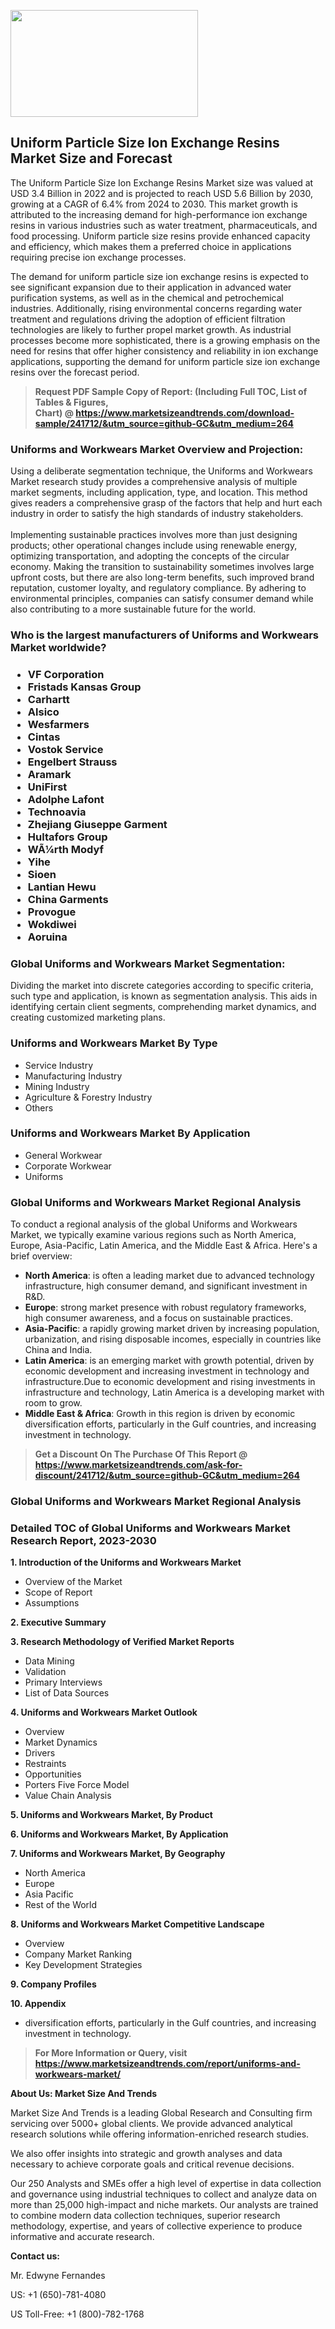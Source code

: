 <p><img class="alignnone size-medium wp-image-20088" src="https://ffe5etoiles.com/wp-content/uploads/2024/12/MST1-300x171.png" alt="" width="300" height="171" /></p><h2>Uniform Particle Size Ion Exchange Resins Market Size and Forecast</h2><p>The Uniform Particle Size Ion Exchange Resins Market size was valued at USD 3.4 Billion in 2022 and is projected to reach USD 5.6 Billion by 2030, growing at a CAGR of 6.4% from 2024 to 2030. This market growth is attributed to the increasing demand for high-performance ion exchange resins in various industries such as water treatment, pharmaceuticals, and food processing. Uniform particle size resins provide enhanced capacity and efficiency, which makes them a preferred choice in applications requiring precise ion exchange processes.</p><p>The demand for uniform particle size ion exchange resins is expected to see significant expansion due to their application in advanced water purification systems, as well as in the chemical and petrochemical industries. Additionally, rising environmental concerns regarding water treatment and regulations driving the adoption of efficient filtration technologies are likely to further propel market growth. As industrial processes become more sophisticated, there is a growing emphasis on the need for resins that offer higher consistency and reliability in ion exchange applications, supporting the demand for uniform particle size ion exchange resins over the forecast period.</p></p><blockquote id="" class=""><strong>Request PDF Sample Copy of Report: (Including Full TOC, List of Tables &amp; Figures, Chart)&nbsp;@&nbsp;<strong><a href="https://www.marketsizeandtrends.com/download-sample/241712/&utm_source=github-GC&utm_medium=264" target="_blank">https://www.marketsizeandtrends.com/download-sample/241712/&utm_source=github-GC&utm_medium=264</a></strong></strong></blockquote><h3 id="" class="">Uniforms and Workwears Market&nbsp;Overview and Projection:</h3><p id="" class="">Using a deliberate segmentation technique, the Uniforms and Workwears Market research study provides a comprehensive analysis of multiple market segments, including application, type, and location. This method gives readers a comprehensive grasp of the factors that help and hurt each industry in order to satisfy the high standards of industry stakeholders. <br /> <br />Implementing sustainable practices involves more than just designing products; other operational changes include using renewable energy, optimizing transportation, and adopting the concepts of the circular economy. Making the transition to sustainability sometimes involves large upfront costs, but there are also long-term benefits, such improved brand reputation, customer loyalty, and regulatory compliance. By adhering to environmental principles, companies can satisfy consumer demand while also contributing to a more sustainable future for the world.</p><h3 id="" class="">Who is the largest manufacturers of&nbsp;Uniforms and Workwears Market worldwide?</h3><h3 class=""><p><ul><li>VF Corporation </li><li> Fristads Kansas Group </li><li> Carhartt </li><li> Alsico </li><li> Wesfarmers </li><li> Cintas </li><li> Vostok Service </li><li> Engelbert Strauss </li><li> Aramark </li><li> UniFirst </li><li> Adolphe Lafont </li><li> Technoavia </li><li> Zhejiang Giuseppe Garment </li><li> Hultafors Group </li><li> WÃ¼rth Modyf </li><li> Yihe </li><li> Sioen </li><li> Lantian Hewu </li><li> China Garments </li><li> Provogue </li><li> Wokdiwei </li><li> Aoruina</li></ul></p></h3><h3 id="" class="">Global&nbsp;Uniforms and Workwears Market Segmentation:</h3><p id="" class="">Dividing the market into discrete categories according to specific criteria, such type and application, is known as segmentation analysis. This aids in identifying certain client segments, comprehending market dynamics, and creating customized marketing plans.</p><h3 id="" class="">Uniforms and Workwears Market&nbsp;By Type</h3><p><p><ul><li>Service Industry</li><li> Manufacturing Industry</li><li> Mining Industry</li><li> Agriculture & Forestry Industry</li><li> Others</p></li></ul></p></p><h3 id="" class="">Uniforms and Workwears Market&nbsp;By Application</h3><p class=""><p><ul><li>General Workwear</li><li> Corporate Workwear</li><li> Uniforms</li></ul></p></p><h3 id="" class="">Global Uniforms and Workwears Market Regional Analysis</h3><p id="" class="">To conduct a regional analysis of the global Uniforms and Workwears Market, we typically examine various regions such as North America, Europe, Asia-Pacific, Latin America, and the Middle East &amp; Africa. Here's a brief overview:</p><ul><li><strong>North America</strong>: is often a leading market due to advanced technology infrastructure, high consumer demand, and significant investment in R&amp;D.</li><li><strong>Europe</strong>: strong market presence with robust regulatory frameworks, high consumer awareness, and a focus on sustainable practices.</li><li><strong>Asia-Pacific</strong>: a rapidly growing market driven by increasing population, urbanization, and rising disposable incomes, especially in countries like China and India.</li><li><strong>Latin America</strong>: is an emerging market with growth potential, driven by economic development and increasing investment in technology and infrastructure.Due to economic development and rising investments in infrastructure and technology, Latin America is a developing market with room to grow.</li><li><strong>Middle East &amp; Africa</strong>: Growth in this region is driven by economic diversification efforts, particularly in the Gulf countries, and increasing investment in technology.</li></ul><blockquote id="" class=""><strong>Get a Discount On The Purchase Of This Report @ <strong><a href="https://www.marketsizeandtrends.com/ask-for-discount/241712/&utm_source=github-GC&utm_medium=264" target="_blank">https://www.marketsizeandtrends.com/ask-for-discount/241712/&utm_source=github-GC&utm_medium=264</a></strong></strong></blockquote><h3 id="" class="">Global Uniforms and Workwears Market Regional Analysis</h3><h3 id="" class="">Detailed TOC of Global Uniforms and Workwears Market Research Report, 2023-2030</h3><p id="" class=""><strong>1. Introduction of the Uniforms and Workwears Market</strong></p><ul><li>Overview of the Market</li><li>Scope of Report</li><li>Assumptions</li></ul><p id="" class=""><strong>2. Executive Summary</strong></p><p id="" class=""><strong>3. Research Methodology of Verified Market Reports</strong></p><ul><li>Data Mining</li><li>Validation</li><li>Primary Interviews</li><li>List of Data Sources</li></ul><p id="" class=""><strong>4. Uniforms and Workwears Market Outlook</strong></p><ul><li>Overview</li><li>Market Dynamics</li><li>Drivers</li><li>Restraints</li><li>Opportunities</li><li>Porters Five Force Model</li><li>Value Chain Analysis</li></ul><p id="" class=""><strong>5. Uniforms and Workwears Market, By Product</strong></p><p id="" class=""><strong>6. Uniforms and Workwears Market, By Application</strong></p><p id="" class=""><strong>7. Uniforms and Workwears Market, By Geography</strong></p><ul><li>North America</li><li>Europe</li><li>Asia Pacific</li><li>Rest of the World</li></ul><p id="" class=""><strong>8. Uniforms and Workwears Market Competitive Landscape</strong></p><ul><li>Overview</li><li>Company Market Ranking</li><li>Key Development Strategies</li></ul><p id="" class=""><strong>9. Company Profiles</strong></p><p id="" class=""><strong>10. Appendix</strong></p><ul><li>diversification efforts, particularly in the Gulf countries, and increasing investment in technology.</li></ul><blockquote id="" class=""><strong>For More Information or Query, visit <strong><strong><a href="https://www.marketsizeandtrends.com/report/uniforms-and-workwears-market/" target="_blank">https://www.marketsizeandtrends.com/report/uniforms-and-workwears-market/</a></strong></strong></strong></blockquote><p id="" class=""><strong>About Us: Market Size And Trends</strong></p><p id="" class="">Market Size And Trends is a leading Global Research and Consulting firm servicing over 5000+ global clients. We provide advanced analytical research solutions while offering information-enriched research studies.</p><p id="" class="">We also offer insights into strategic and growth analyses and data necessary to achieve corporate goals and critical revenue decisions.</p><p id="" class="">Our 250 Analysts and SMEs offer a high level of expertise in data collection and governance using industrial techniques to collect and analyze data on more than 25,000 high-impact and niche markets. Our analysts are trained to combine modern data collection techniques, superior research methodology, expertise, and years of collective experience to produce informative and accurate research.</p><p id="" class=""><strong>Contact us:</strong></p><p id="" class="">Mr. Edwyne Fernandes</p><p id="" class="">US: +1 (650)-781-4080</p><p id="" class="">US Toll-Free: +1 (800)-782-1768</p>
